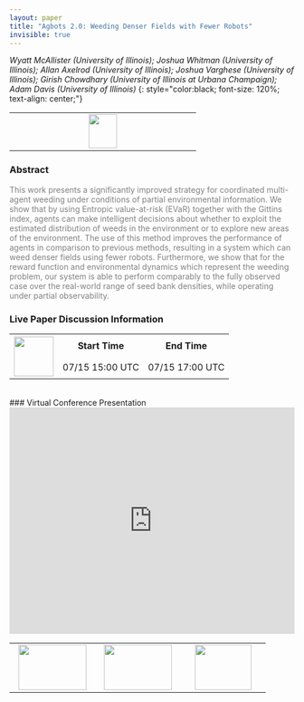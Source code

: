 ```yaml
---
layout: paper
title: "Agbots 2.0: Weeding Denser Fields with Fewer Robots"
invisible: true
---
```

*Wyatt McAllister (University of Illinois); Joshua Whitman (University of Illinois); Allan Axelrod (University of Illinois); Joshua Varghese (University of Illinois); Girish Chowdhary (University of Illinois at Urbana Champaign); Adam Davis (University of Illinois)*
{: style="color:black; font-size: 120%; text-align: center;"}

<table width="20%"> <tr>
<td style="width: 20%; text-align: center;"><a href="http://www.roboticsproceedings.org/rss16/p062.pdf"><img src="{{ site.baseurl }}/images/paper_link.png"
width = "50"  height = "60"/> </a> </td>

</tr></table>

### Abstract
<html><p style="color:gray; font-size: 100%; text-align: justified;">
This work presents a significantly improved strategy for coordinated multi-agent weeding under conditions of partial environmental information. We show that by using Entropic value-at-risk (EVaR) together with the Gittins index, agents can make intelligent decisions about whether to exploit the estimated distribution of weeds in the environment or to explore new areas of the environment. The use of this method improves the performance of agents in comparison to previous methods, resulting in a system which can weed denser fields using fewer robots. Furthermore, we show that for the reward function and environmental dynamics which represent the weeding problem, our system is able to perform comparably to the fully observed case over the real-world range of seed bank densities, while operating under partial observability.
</p></html>

### Live Paper Discussion Information
<html>
<table width="50%">
<tr> <th rowspan="2"><a href="https://pheedloop.com/rss2020/virtual/#session_hgwBSF"><img src="{{ site.baseurl }}/images/pheedloop_link.png" width = "70"  height = "70"/> </a> </th> <th> Start Time </th> <th> End Time </th> </tr>
<tr> <td> 07/15 15:00 UTC </td><td> 07/15 17:00 UTC </td></tr>
</table> <br> </html>
### Virtual Conference Presentation
<iframe width="100%" height="400" src="https://www.youtube.com/embed/2Aarco2YfE0" frameborder="0" allow="accelerometer; autoplay; encrypted-media; gyroscope; picture-in-picture" allowfullscreen></iframe>

<table width="100%"><tr><td style="width: 30%; text-align: center;"><a href="{{ site.baseurl }}/program/papers/61"> <img src="{{ site.baseurl }}/images/previous_icon.png" width = "120"  height = "80"/> </a> </td>

<td style="width: 30%; text-align: center;"><a href="{{ site.baseurl }}/program/papers"> <img src="{{ site.baseurl }}/images/overview_icon.png" width = "120"  height = "80"/> </a> </td> 

<td style="width: 30%; text-align: center;"><a href="{{ site.baseurl }}/program/papers/63"> <img src="{{ site.baseurl }}/images/next_icon.png" width = "100"  height = "80"/> </a> </td> 

</tr></table>

